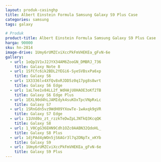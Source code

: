 ```yaml
---
layout: produk-casinghp
title: Albert Einstein Formula Samsung Galaxy S9 Plus Case
categories: samsung
tags: galaxy

# Produk
product-title: Albert Einstein Formula Samsung Galaxy S9 Plus Case
harga: 90000
sku: hn-2814
image-drive: 1Umy6rUMZCviXccPkFmVHEKEa_gFvN-6e
gallery:
  - url: 1oQp1V1vJ2JYX34AM6ZooGN_DMBRJ_736
    title: Galaxy Note 8
  - url: 1SfCfc6ik2BDL2YEGi6-SyeSVBsxPa6xp
    title: Galaxy S6
  - url: 1X3336lv4XfQv8xRJDD5z0q17pg8s8wrt
    title: Galaxy S6 Edge
  - url: 1aLTee1v84LL2f_WdHAjU8HAOE3oKf2TB
    title: Galaxy S6 Edge Plus
  - url: 1EXL90d4hLJAMIdyk4suKOxTpcVNpRxLc
    title: Galaxy S7
  - url: 1SRnGdn5vz9WdH09YXowTe-1wAxqk9gVR
    title: Galaxy S7 Edge
  - url: 11UVd0o_zt_rzzkTeDwZpLJNTkQ3KcqQK
    title: Galaxy S8
  - url: 1_V0CgG36EHN9Cdh1OZc0AABN32QdoHL_
    title: Galaxy S8 Plus
  - url: 1djPAd4yWOn5jS6AGr3l7q2DNpTx_xKYb
    title: Galaxy S9
  - url: 1Umy6rUMZCviXccPkFmVHEKEa_gFvN-6e
    title: Galaxy S9 Plus
---
```


